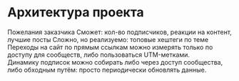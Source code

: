 # Архитектура проекта



Пожелания заказчика 
Сможет: кол-во подписчиков, реакции на контент, лучшие посты 
Сложно, но реализуемо: топовые хештеги по теме
Переходы на сайт по прямым ссылкам можно измерять только по доступу для сообществ, либо пользоваться UTM-метками.  
Динамику подписок можно собирать либо через доступ сообщества, либо обходным путём: просто периодически обновлять данные. 

